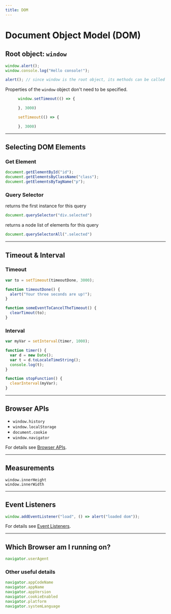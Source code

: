 ```yaml
---
title: DOM
---
```

<link href="../assets/style.css" rel="stylesheet">


# Document Object Model (DOM)

<section>

## Root object: `window`
```js
window.alert();
window.console.log("Hello console!");

alert(); // since window is the root object, its methods can be called without stating it
```

Properties of the `window` object don't need to be specified.
<figure>

```js
window.setTimeout(() => {

}, 3000)
```

```js
setTimeout(() => {

}, 3000)
```

</figure>

</section>

---

<section>

## Selecting DOM Elements

### Get Element

```js
document.getElementById("id");
document.getElementsByClassName("class");
document.getElementsByTagName("p");
```


### Query Selector
returns the first instance for this query
```js
document.querySelector("div.selected")
```

returns a node list of elements for this query
```js
document.querySelectorAll(".selected")
```

</section>

---

<section>

## Timeout & Interval

### Timeout
```js
var to = setTimeout(timeoutDone, 3000);

function timeoutDone() {
  alert("Your three seconds are up!");
}

function someEventToCancelTheTimeout() {
  clearTimout(to);
}
```


### Interval
```js
var myVar = setInterval(timer, 1000);

function timer() {
  var d = new Date();
  var t = d.toLocaleTimeString();
  console.log(t);
}

function stopFunction() {
  clearInterval(myVar);
}
```

</section>

---

<section>

## Browser APIs

* `window.history`
* `window.localStorage`
* `document.cookie`
* `window.navigator`

For details see [Browser APIs](apis).

</section>

---

<section>

## Measurements

```
window.innerHeight
window.innerWidth
```

</section>

---

<section>

## Event Listeners

```js
window.addEventListener("load", () => alert("loaded dom"));
```

For details see [Event Listeners](events.md).

</section>

---

<section>

## Which Browser am I running on?

```js
navigator.userAgent
```

### Other useful details
```js
navigator.appCodeName
navigator.appName
navigator.appVersion
navigator.cookieEnabled
navigator.platform
navigator.systemLanguage
```

</section>
